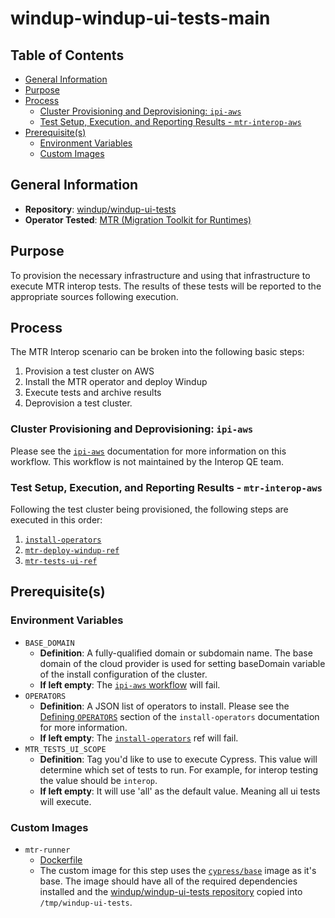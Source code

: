 # windup-windup-ui-tests-main<!-- omit from toc -->

## Table of Contents<!-- omit from toc -->
- [General Information](#general-information)
- [Purpose](#purpose)
- [Process](#process)
  - [Cluster Provisioning and Deprovisioning: `ipi-aws`](#cluster-provisioning-and-deprovisioning-ipi-aws)
  - [Test Setup, Execution, and Reporting Results - `mtr-interop-aws`](#test-setup-execution-and-reporting-results---mtr-interop-aws)
- [Prerequisite(s)](#prerequisites)
  - [Environment Variables](#environment-variables)
  - [Custom Images](#custom-images)

## General Information

- **Repository**: [windup/windup-ui-tests](https://github.com/windup/windup-ui-tests)
- **Operator Tested**: [MTR (Migration Toolkit for Runtimes)](https://developers.redhat.com/products/mtr/overview)

## Purpose

To provision the necessary infrastructure and using that infrastructure to execute MTR interop tests. The results of these tests will be reported to the appropriate sources following execution.

## Process

The MTR Interop scenario can be broken into the following basic steps:

1. Provision a test cluster on AWS
2. Install the MTR operator and deploy Windup
3. Execute tests and archive results
4. Deprovision a test cluster.

### Cluster Provisioning and Deprovisioning: `ipi-aws`

Please see the [`ipi-aws`](https://steps.ci.openshift.org/workflow/ipi-aws) documentation for more information on this workflow. This workflow is not maintained by the Interop QE team.

### Test Setup, Execution, and Reporting Results - `mtr-interop-aws`

Following the test cluster being provisioned, the following steps are executed in this order:

1. [`install-operators`](../../../step-registry/install-operators/README.md)
2. [`mtr-deploy-windup-ref`](../../../step-registry/mtr/deploy-windup/README.md)
3. [`mtr-tests-ui-ref`](../../../step-registry/mtr/tests/ui/README.md)

## Prerequisite(s)

### Environment Variables

- `BASE_DOMAIN`
  - **Definition**: A fully-qualified domain or subdomain name. The base domain of the cloud provider is used for setting baseDomain variable of the install configuration of the cluster.
  - **If left empty**: The [`ipi-aws` workflow](../../../step-registry/ipi/aws/ipi-aws-workflow.yaml) will fail.
- `OPERATORS`
  - **Definition**: A JSON list of operators to install. Please see the [Defining `OPERATORS`](../../../step-registry/install-operators/README.md#defining-operators) section of the `install-operators` documentation for more information.
  - **If left empty**: The [`install-operators`](../../../step-registry/install-operators/README.md) ref will fail.
- `MTR_TESTS_UI_SCOPE`
  - **Definition**: Tag you'd like to use to execute Cypress. This value will determine which set of tests to run. For example, for interop testing the value should be `interop`.
  - **If left empty**: It will use 'all' as the default value. Meaning all ui tests will execute.


### Custom Images

- `mtr-runner`
  - [Dockerfile](https://github.com/windup/windup-ui-tests/blob/main/dockerfiles/interop/Dockerfile)
  - The custom image for this step uses the [`cypress/base`](https://hub.docker.com/r/cypress/base) image as it's base. The image should have all of the required dependencies installed and the [windup/windup-ui-tests repository](https://github.com/windup/windup-ui-tests) copied into `/tmp/windup-ui-tests`.

